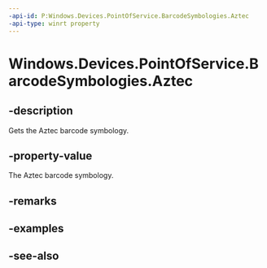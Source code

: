 ```yaml
---
-api-id: P:Windows.Devices.PointOfService.BarcodeSymbologies.Aztec
-api-type: winrt property
---
```


<!-- Property syntax
public uint Aztec { get; }
-->

# Windows.Devices.PointOfService.BarcodeSymbologies.Aztec

## -description
Gets the Aztec barcode symbology.

## -property-value
The Aztec barcode symbology.

## -remarks

## -examples

## -see-also
